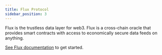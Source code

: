```yaml
---
title: Flux Protocol
sidebar_position: 3
---
```


Flux is the trustless data layer for web3. Flux is a cross-chain oracle that provides smart contracts
with access to economically secure data feeds on anything.

[See Flux documentation](https://docs.fluxprotocol.org/docs/getting-started-mainnet/first-party-oracles) to get started.
